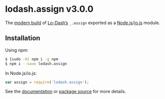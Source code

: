 # lodash.assign v3.0.0

The [modern build](https://github.com/lodash/lodash/wiki/Build-Differences) of [Lo-Dash’s](https://lodash.com/) `_.assign` exported as a [Node.js](http://nodejs.org/)/[io.js](https://iojs.org/) module.

## Installation

Using npm:

```bash
$ {sudo -H} npm i -g npm
$ npm i --save lodash.assign
```

In Node.js/io.js:

```js
var assign = require('lodash.assign');
```

See the [documentation](https://lodash.com/docs#assign) or [package source](https://github.com/lodash/lodash/blob/3.0.0-npm-packages/lodash.assign/index.js) for more details.
